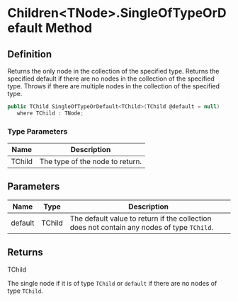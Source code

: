 # Children&lt;TNode&gt;.SingleOfTypeOrDefault Method
## Definition

Returns the only node in the collection of the specified type. Returns the specified default if there are no nodes in the collection of the specified type. Throws if there are multiple nodes in the collection of the specified type.

```c#
public TChild SingleOfTypeOrDefault<TChild>(TChild @default = null)
   where TChild : TNode;
```

### Type Parameters

| Name | Description |
| ---- | ----------- |
| TChild | The type of the node to return. |

## Parameters

| Name | Type | Description |
| ---- | ---- | ----------- |
| default | TChild | The default value to return if the collection does not contain any nodes of type `TChild`. |

## Returns

TChild

The single node if it is of type `TChild` or `default` if there are no nodes of type `TChild`.
